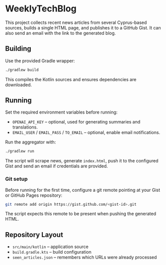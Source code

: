 # WeeklyTechBlog

This project collects recent news articles from several Cyprus-based sources, builds a single HTML page, and publishes it to a GitHub Gist. It can also send an email with the link to the generated blog.

## Building

Use the provided Gradle wrapper:

```sh
./gradlew build
```

This compiles the Kotlin sources and ensures dependencies are downloaded.

## Running

Set the required environment variables before running:

- `OPENAI_API_KEY` – optional, used for generating summaries and translations.
- `EMAIL_USER` / `EMAIL_PASS` / `TO_EMAIL` – optional, enable email notifications.

Run the aggregator with:

```sh
./gradlew run
```

The script will scrape news, generate `index.html`, push it to the configured Gist and send an email if credentials are provided.

### Git setup

Before running for the first time, configure a git remote pointing at your Gist or GitHub Pages repository:

```sh
git remote add origin https://gist.github.com/<gist-id>.git
```

The script expects this remote to be present when pushing the generated HTML.

## Repository Layout

- `src/main/kotlin` – application source
- `build.gradle.kts` – build configuration
- `seen_articles.json` – remembers which URLs were already processed

